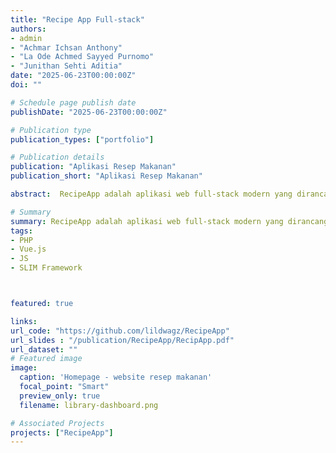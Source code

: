 ```yaml
---
title: "Recipe App Full-stack"
authors:
- admin
- "Achmar Ichsan Anthony"
- "La Ode Achmed Sayyed Purnomo"
- "Junithan Sehti Aditia"
date: "2025-06-23T00:00:00Z"
doi: ""

# Schedule page publish date
publishDate: "2025-06-23T00:00:00Z"

# Publication type
publication_types: ["portfolio"]

# Publication details
publication: "Aplikasi Resep Makanan"
publication_short: "Aplikasi Resep Makanan"

abstract:  RecipeApp adalah aplikasi web full-stack modern yang dirancang untuk memudahkan pengguna mencari, melihat, dan menyimpan resep masakan. Aplikasi ini dibangun dengan arsitektur yang memisahkan antara frontend dan backend untuk skalabilitas dan kemudahan pengelolaan.

# Summary
summary: RecipeApp adalah aplikasi web full-stack modern yang dirancang untuk memudahkan pengguna mencari, melihat, dan menyimpan resep masakan. Aplikasi ini dibangun dengan arsitektur yang memisahkan antara frontend dan backend untuk skalabilitas dan kemudahan pengelolaan.
tags:
- PHP
- Vue.js
- JS
- SLIM Framework



featured: true

links:
url_code: "https://github.com/lildwagz/RecipeApp"
url_slides : "/publication/RecipeApp/RecipApp.pdf"
url_dataset: ""
# Featured image
image:
  caption: 'Homepage - website resep makanan'
  focal_point: "Smart"
  preview_only: true
  filename: library-dashboard.png

# Associated Projects
projects: ["RecipeApp"]
---
```


